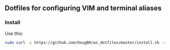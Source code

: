 ## Dotfiles for configuring VIM and terminal aliases

### Install

Use this:

```sh
sudo curl -L https://github.com/DougBR/ws_dotfiles/master/install.sh -o ~/install_ws_dotfiles && sudo chmod +x ~/install_ws_dotfiles && ~/install_ws_dotfiles -i
```
